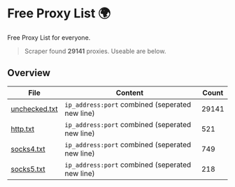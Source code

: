 
# Free Proxy List 🌍

Free Proxy List for everyone.
> Scraper found **29141** proxies. Useable are below.

## Overview

|File|Content|Count|
|----|-------|-----|
|[unchecked.txt](https://raw.githubusercontent.com/yemixzy/proxy-list/main/proxies/unchecked.txt)|`ip_address:port` combined (seperated new line)|29141|
|[http.txt](https://raw.githubusercontent.com/yemixzy/proxy-list/main/proxies/http.txt)|`ip_address:port` combined (seperated new line)|521|
|[socks4.txt](https://raw.githubusercontent.com/yemixzy/proxy-list/main/proxies/socks4.txt)|`ip_address:port` combined (seperated new line)|749|
|[socks5.txt](https://raw.githubusercontent.com/yemixzy/proxy-list/main/proxies/socks5.txt)|`ip_address:port` combined (seperated new line)|218|


